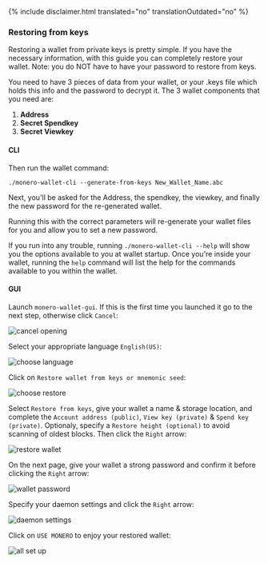 {% include disclaimer.html translated="no" translationOutdated="no" %}

### Restoring from keys

Restoring a wallet from private keys is pretty simple. If you have the necessary information, with this guide you can completely restore your wallet. Note: you do NOT have to have your password to restore from keys.

You need to have 3 pieces of data from your wallet, or your .keys file which holds this info and the password to decrypt it. The 3 wallet components that you need are:

1. **Address**
2. **Secret Spendkey**
3. **Secret Viewkey**


#### CLI

Then run the wallet command:

`./monero-wallet-cli --generate-from-keys New_Wallet_Name.abc`

Next, you'll be asked for the Address, the spendkey, the viewkey, and finally the new password for the re-generated wallet.

Running this with the correct parameters will re-generate your wallet files for you and allow you to set a new password.

If you run into any trouble, running `./monero-wallet-cli --help` will show you the options available to you at wallet startup. Once you're inside your wallet, running the `help` command will list the help for the commands available to you within the wallet.

#### GUI

Launch `monero-wallet-gui`. If this is the first time you launched it go to the next step, otherwise click `Cancel`:

![cancel opening](/img/resources/user-guides/en/restore_from_keys/cancel-opening.png)

Select your appropriate language `English(US)`:

![choose language](/img/resources/user-guides/en/restore_from_keys/choose-language.png)

Click on `Restore wallet from keys or mnemonic seed`:

![choose restore](/img/resources/user-guides/en/restore_from_keys/choose-restore.png)

Select `Restore from keys`, give your wallet a name & storage location, and complete the `Account address (public)`, `View key (private)` & `Spend key (private)`. Optionaly, specify a `Restore height (optional)` to avoid scanning of oldest blocks. Then click the `Right` arrow:

![restore wallet](/img/resources/user-guides/en/restore_from_keys/restore-wallet.png)

On the next page, give your wallet a strong password and confirm it before clicking the `Right` arrow:

![wallet password](/img/resources/user-guides/en/restore_from_keys/wallet-password.png)

Specify your daemon settings and click the `Right` arrow:

![daemon settings](/img/resources/user-guides/en/restore_from_keys/daemon-settings.png)

Click on `USE MONERO` to enjoy your restored wallet:

![all set up](/img/resources/user-guides/en/restore_from_keys/all-set-up.png)
